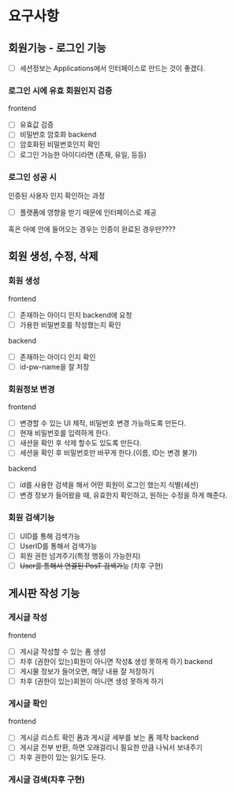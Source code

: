 # 요구사항

## 회원기능 - 로그인 기능

 - [ ] 세션정보는 Applications에서 인터페이스로 만드는 것이 좋겠다.

### 로그인 시에 유효 회원인지 검증

frontend
- [ ] 유효값 검증
- [ ] 비밀번호 암호화
backend
- [ ] 암호화된 비밀번호인지 확인
- [ ] 로그인 가능한 아이디라면 (존재, 유일, 등등)

### 로그인 성공 시

인증된 사용자 인지 확인하는 과정
- [ ] 플랫폼에 영향을 받기 때문에 인터페이스로 제공

혹은 아예 안에 들어오는 경우는 인증이 완료된 경우만????

## 회원 생성, 수정, 삭제

### 회원 생성

frontend
- [ ] 존재하는 아이디 인지 backend에 요청
- [ ] 가용한 비밀번호를 작성했는지 확인

backend
- [ ] 존재하는 아이디 인지 확인
- [ ] id-pw-name을 잘 저장

### 회원정보 변경

frontend
- [ ] 변경할 수 있는 UI 제작, 비밀번호 변경 가능하도록 만든다.
- [ ] 현재 비밀번호를 입력하게 한다.
- [ ] 새션을 확인 후 삭제 할수도 있도록 만든다.
- [ ] 세션을 확인 후 비밀번호만 바꾸게 한다.(이름, ID는 변경 불가)

backend
- [ ] id를 사용한 검색을 해서 어떤 회원이 로그인 했는지 식별(세션)
- [ ] 변경 정보가 들어왔을 때, 유효한지 확인하고, 원하는 수정을 하게 해준다.

### 회원 검색기능

- [ ] UID를 통해 검색가능
- [ ] UserID를 통해서 검색가능
- [ ] 회원 권한 넘겨주기(특정 행동이 가능한지)
- [ ] ~~User를 통해서 연결된 PosT 검색가능~~ (차후 구현) 

## 게시판 작성 기능

### 게시글 작성

frontend
- [ ] 게시글 작성할 수 있는 폼 생성
- [ ] 차후 (권한이 있는)회원이 아니면 작성& 생성 못하게 하기
backend
- [ ] 게시물 정보가 들어오면, 해당 내용 잘 저장하기
- [ ] 차후 (권한이 있는)회원이 아니면 생성 못하게 하기

### 게시글 확인

frontend
- [ ] 게시글 리스트 확인 폼과 게시글 세부를 보는 폼 제작
backend
- [ ] 게시글 전부 반환, 하면 오래걸리니 필요한 만큼 나눠서 보내주기
- [ ] 차후 권한이 있는 읽기도 둔다.

### 게시글 검색(차후 구현)



